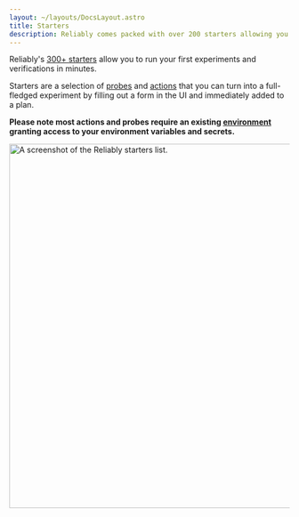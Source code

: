 ```yaml
---
layout: ~/layouts/DocsLayout.astro
title: Starters
description: Reliably comes packed with over 200 starters allowing you to run your first experiments and verifications in minutes.
---
```


<p>Reliably's <a href="https://app.reliably.com/experiments/workflows/" target="_blank" rel="noopener noreferer">300+ starters</a> allow you to run your first experiments and verifications in minutes.</p>

Starters are a selection of [probes](/docs/glossary/#probe-experiment) and [actions](/docs/glossary/#action-experiment) that you can turn into a full-fledged experiment by filling out a form in the UI and immediately added to a plan.

**Please note most actions and probes require an existing [environment](/docs/concepts/environments/) granting access to your environment variables and secrets.**

<p><img src="/images/docs/concepts/starters/starters.png" alt="A screenshot of the Reliably starters list." width="655" /></p>
